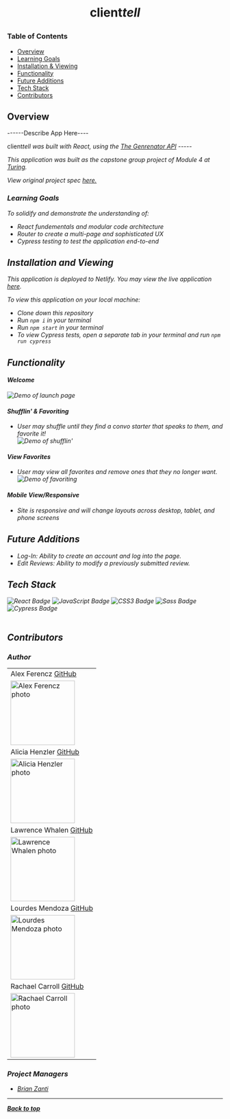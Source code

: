 
# <p align="center">client<i>tell</i></p>


### Table of Contents
- [Overview](#overview)
- [Learning Goals](#learning-goals)
- [Installation & Viewing](#installation-and-viewing)
- [Functionality](#functionality)
- [Future Additions](#future-additions)
- [Tech Stack](#tech-stack)
- [Contributors](#contributors)

## Overview

------Describe App Here---- 

client<i>tell was built with React, using the [The Genrenator API](https://binaryjazz.us/wp-json/genrenator/v1/story/) -----

This application was built as the capstone group project of Module 4 at [Turing](turing.edu).  

View original project spec [here.](https://mod4.turing.edu/projects/capstone/)

### Learning Goals

To solidify and demonstrate the understanding of:

- React fundementals and modular code architecture
- Router to create a multi-page and sophisticated UX
- Cypress testing to test the application end-to-end

## Installation and Viewing 

This application is deployed to Netlify. You may view the live application [here](https://clientell.netlify.app/).

To view this application on your local machine:

- Clone down this repository
- Run `npm i` in your terminal
- Run `npm start` in your terminal
- To view Cypress tests, open a separate tab in your terminal and run `npm run cypress`

## Functionality 

#### Welcome <br>
![Demo of launch page]() 

#### Shufflin' & Favoriting
- User may shuffle until they find a convo starter that speaks to them, and favorite it!<br>
![Demo of shufflin']()


#### View Favorites
- User may view all favorites and remove ones that they no longer want. <br>
![Demo of favoriting]()
 

#### Mobile View/Responsive
- Site is responsive and will change layouts across desktop, tablet, and phone screens<br>
<!-- <img src="https://user-images.githubusercontent.com/76228573/128801402-1eb28bac-92c8-4391-af74-0998f8e0f4c1.png" alt="mobile view"
width="100" height="200"/> <img src="https://user-images.githubusercontent.com/76228573/128801682-2d0b9ed4-c0c4-4d1e-be85-f380ba1ec734.png" alt="tablet view" width="200" height="250"/> <img src="https://user-images.githubusercontent.com/76228573/128801845-4482de83-02b6-4429-ba3d-80e63b1518dc.png" alt="desktop view" width="400" height="auto"/>  -->


## Future Additions

- *Log-In*: Ability to create an account and log into the page.
- *Edit Reviews*: Ability to modify a previously submitted review. 

## Tech Stack

<div align="left">  
<img src="https://img.shields.io/badge/React-61DAFB?logo=react&logoColor=000&style=flat-square" alt="React Badge">
<img src="https://img.shields.io/badge/JavaScript-F7DF1E?logo=javascript&logoColor=000&style=flat-square" alt="JavaScript Badge">
<img src="https://img.shields.io/badge/CSS3-1572B6?logo=css3&logoColor=fff&style=flat-square" alt="CSS3 Badge">
<img src="https://img.shields.io/badge/Sass-C69?logo=sass&logoColor=fff&style=flat-square" alt="Sass Badge"> 
<img src="https://img.shields.io/badge/Cypress-17202C?logo=cypress&logoColor=fff&style=flat-square" alt="Cypress Badge">

</div> 

<br>

## Contributors
### Author
<table>
     <tr>
        <td> Alex Ferencz <a href="https://github.com/Aferencz1987">GitHub</td>
      </tr>
      </tr>
<td><img src="https://avatars.githubusercontent.com/u/45580970?v=4" alt="Alex Ferencz photo"
width="150" height="auto" /></td>
    </tr>
         <tr>
        <td> Alicia Henzler <a href="https://github.com/ahenzler">GitHub</td>
      </tr>
      </tr>
<td><img src="https://avatars.githubusercontent.com/u/59706432?v=4" alt="Alicia Henzler photo"
width="150" height="auto" /></td>
    </tr>
         <tr>
        <td> Lawrence Whalen <a href="https://github.com/LawrenceWhalen">GitHub</td>
      </tr>
      </tr>
<td><img src="https://avatars.githubusercontent.com/u/78388882?v=4" alt="Lawrence Whalen photo"
width="150" height="auto" /></td>
    </tr>
         <tr>
        <td> Lourdes Mendoza <a href="https://github.com/mendozalourdes">GitHub</td>
      </tr>
      </tr>
<td><img src="https://avatars.githubusercontent.com/u/78240633?v=4" alt="Lourdes Mendoza photo"
width="150" height="auto" /></td>
    </tr>
         <tr>
        <td> Rachael Carroll <a href="https://github.com/rachaelcarroll">GitHub</td>
      </tr>
      </tr>
<td><img src="https://avatars.githubusercontent.com/u/76228573?v=4" alt="Rachael Carroll photo"
width="150" height="auto" /></td>
    </tr>
</table>

### Project Managers
- [Brian Zanti](https://github.com/BrianZanti)

**************************************************************************

**[Back to top](#table-of-contents)**

